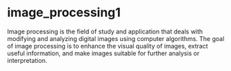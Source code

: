 # image_processing1
Image processing is the field of study and application that deals with modifying and analyzing digital images using computer algorithms. The goal of image processing is to enhance the visual quality of images, extract useful information, and make images suitable for further analysis or interpretation.
